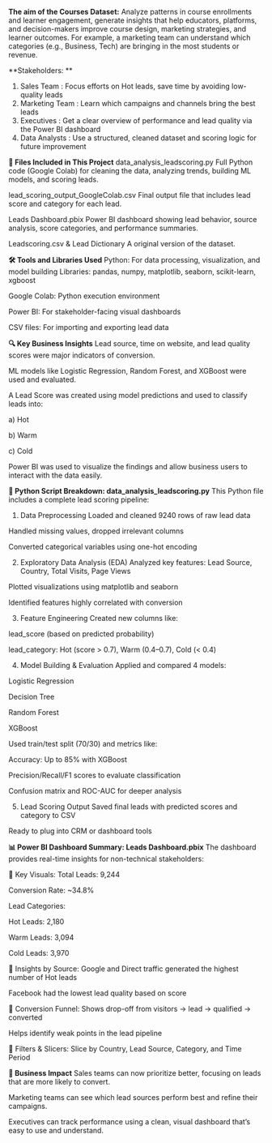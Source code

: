 **The aim of the Courses Dataset:**
Analyze patterns in course enrollments and learner engagement, generate insights that help educators, platforms, and decision-makers improve course design, marketing strategies, and learner outcomes.
For example, a marketing team can understand which categories (e.g., Business, Tech) are bringing in the most students or revenue.

**Stakeholders: **
1. Sales Team	: Focus efforts on Hot leads, save time by avoiding low-quality leads
2. Marketing Team	: Learn which campaigns and channels bring the best leads
3. Executives	: Get a clear overview of performance and lead quality via the Power BI dashboard
4. Data Analysts	: Use a structured, cleaned dataset and scoring logic for future improvement

**📁 Files Included in This Project**
data_analysis_leadscoring.py
Full Python code (Google Colab) for cleaning the data, analyzing trends, building ML models, and scoring leads.

lead_scoring_output_GoogleColab.csv
Final output file that includes lead score and category for each lead.

Leads Dashboard.pbix
Power BI dashboard showing lead behavior, source analysis, score categories, and performance summaries.

Leadscoring.csv & Lead Dictionary
A original version of the dataset.

**🛠️ Tools and Libraries Used**
Python: For data processing, visualization, and model building
Libraries: pandas, numpy, matplotlib, seaborn, scikit-learn, xgboost

Google Colab: Python execution environment

Power BI: For stakeholder-facing visual dashboards

CSV files: For importing and exporting lead data

**🔍 Key Business Insights**
Lead source, time on website, and lead quality scores were major indicators of conversion.

ML models like Logistic Regression, Random Forest, and XGBoost were used and evaluated.

A Lead Score was created using model predictions and used to classify leads into:

a) Hot

b) Warm

c) Cold

Power BI was used to visualize the findings and allow business users to interact with the data easily.

**🧠 Python Script Breakdown: data_analysis_leadscoring.py**
This Python file includes a complete lead scoring pipeline:

 1. Data Preprocessing
Loaded and cleaned 9240 rows of raw lead data

Handled missing values, dropped irrelevant columns

Converted categorical variables using one-hot encoding

 2. Exploratory Data Analysis (EDA)
Analyzed key features: Lead Source, Country, Total Visits, Page Views

Plotted visualizations using matplotlib and seaborn

Identified features highly correlated with conversion

 3. Feature Engineering
Created new columns like:

lead_score (based on predicted probability)

lead_category: Hot (score > 0.7), Warm (0.4–0.7), Cold (< 0.4)

 4. Model Building & Evaluation
Applied and compared 4 models:

Logistic Regression

Decision Tree

Random Forest

XGBoost

Used train/test split (70/30) and metrics like:

Accuracy: Up to 85% with XGBoost

Precision/Recall/F1 scores to evaluate classification

Confusion matrix and ROC-AUC for deeper analysis

 5. Lead Scoring Output
Saved final leads with predicted scores and category to CSV

Ready to plug into CRM or dashboard tools

**📊 Power BI Dashboard Summary: Leads Dashboard.pbix**
The dashboard provides real-time insights for non-technical stakeholders:

🔹 Key Visuals:
Total Leads: 9,244

Conversion Rate: ~34.8%

Lead Categories:

Hot Leads: 2,180

Warm Leads: 3,094

Cold Leads: 3,970

🔹 Insights by Source:
Google and Direct traffic generated the highest number of Hot leads

Facebook had the lowest lead quality based on score

🔹 Conversion Funnel:
Shows drop-off from visitors → lead → qualified → converted

Helps identify weak points in the lead pipeline

🔹 Filters & Slicers:
Slice by Country, Lead Source, Category, and Time Period

**💼 Business Impact**
Sales teams can now prioritize better, focusing on leads that are more likely to convert.

Marketing teams can see which lead sources perform best and refine their campaigns.

Executives can track performance using a clean, visual dashboard that’s easy to use and understand.







